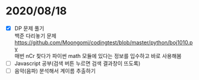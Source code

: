 # 2020/08/18

- [x]  DP 문제 풀기<br/>
백준 다리놓기 문제 <https://github.com/Moongomi/codingtest/blob/master/python/boj1010.py><br/>
매번 nCr 찾다가 파이썬 math 모듈에 있다는 정보를 입수하고 바로 사용해봄
- [ ]  Javascript 공부(검색 버튼 누르면 검색 결과창이 뜨도록)
- [ ]  음악(음파) 분석해서 계이름 추출하기

